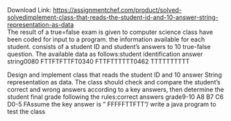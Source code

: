 Download Link: https://assignmentchef.com/product/solved-solvedimplement-class-that-reads-the-student-id-and-10-answer-string-representation-as-data
<br>
The result of a true=false exam is given to computer science class have been coded for input to a program. the information available for each student. consists of a student ID and student’s answers to 10 true-false question. The available data as follows:student identification answer string0080 FTTFTFTTFT0340 FTTFTTTTTT0462 TTTTTTTTTT

Design and implement class that reads the student ID and 10 answer String representation as data. The class should check and compare the student’s correct and wrong answers according to a key answers, then determine the student final grade following the rules:correct answers grade9-10 A8 B7 C6 D0-5 FAssume the key answer is ” FFFFFTTFTT”/ write a java program to test the class